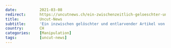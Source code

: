 ```yaml
---
date:          2021-03-08
redirect:      https://uncutnews.ch/ein-zwischenzeitlich-geloeschter-und-entlarvender-artikel-von-forbes-von-2010-warum-hat-die-who-eine-pandemie-vorgetaeuscht/
title:         Uncut-News
subtitle:      'Ein inzwischen gelöschter und entlarvender Artikel von Forbes im 2010 über die WHO: "Warum wurde eine Pandemie vorgetäuscht?"'
country:       CH
categories:    [Manipulation]
tags:          [uncut-news]
---
```

